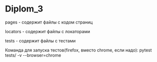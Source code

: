 # Diplom_3

pages - содержит файлы с кодом страниц

locators - содержит файлы с локаторами

tests - содержит файлы с тестами

Команда для запуска тестов(firefox, вместо chrome, если надо):
pytest tests/ -v --browser=chrome
